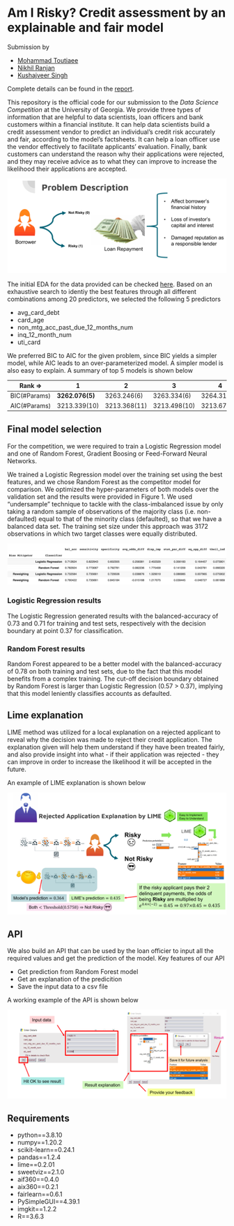 # Am I Risky? Credit assessment by an explainable and fair model

Submission by
- [Mohammad Toutiaee](https://github.com/mh2t)
- [Nikhil Ranjan](https://github.com/uNRealCoder)
- [Kushajveer Singh](https://github.com/KushajveerSingh)

Complete details can be found in the [report](Docs/Report.pdf).

This repository is the official code for our submission to the *Data
Science Competition* at the University of Georgia. We provide three types of information that are helpful to data scientists, loan officers and bank customers within a financial institute. It can help data scientists build a credit assessment vendor to predict an individual’s credit risk accurately and fair, according to the model’s factsheets. It can help a loan officer use the vendor effectively to facilitate applicants’ evaluation. Finally, bank customers can understand the reason why their applications were rejected, and they may receive advice as to what they can improve to increase the likelihood their applications are accepted.

![](docs/fig_2.png)

The initial EDA for the data provided can be checked [here](https://kushajveersingh.github.io/ds_cup/). Based on an exhaustive search to identiy the best features through all different combinations among 20 predictors, we selected the following 5 predictors
- avg_card_debt
- card_age
- non_mtg_acc_past_due_12_months_num
- inq_12_month_num
- uti_card

We preferred BIC to AIC for the given problem, since BIC yields a simpler model, while AIC leads to an over-parameterized model. A simpler model is also easy to explain. A summary of top 5 models is shown below

| Rank => | 1 | 2 | 3 | 4 | 5 |
| ------- | - | - | - | - | - |
| BIC(#Params) | **3262.076(5)** | 3263.246(6) | 3263.334(6) | 3264.317(6) | 3264.468(6) |
| AIC(#Params) | 3213.339(10) | 3213.368(11) | 3213.498(10) | 3213.673(9) | 3214.125(10) |

## Final model selection

For the competition, we were required to train a Logistic Regression model and one of Random Forest, Gradient Boosing or Feed-Forward Neural Networks.

We trained a Logistic Regression model over the training set using the best features, and we chose Random Forest as the competitor model for comparison. We optimized the hyper-parameters of both models over the validation set and the results were provided in Figure 1. We used “undersample” technique to tackle with the class-imbalanced issue by only taking a random sample of observations of the majority class (i.e. non-defaulted) equal to that of the minority class (defaulted), so that we have a balanced data set. The training set size under this approach was 3172 observations in which two target classes were equally distributed.

![](docs/fig_1.png)

### Logistic Regression results

The Logistic Regression generated results with the balanced-accuracy of 0.73 and 0.71 for training and test sets, respectively with the decision boundary at point 0.37 for classification.

### Random Forest results

Random Forest appeared to be a better model with the balanced-accuracy of 0.78 on both training and test sets, due to the fact that this model benefits from a complex training. The cut-off decision boundary obtained by Random Forest is larger than Logistic Regression (0.57 > 0.37), implying that this model
leniently classifies accounts as defaulted.

## Lime explanation

LIME method was utilized for a local explanation on a rejected applicant to reveal why the decision was made to reject their credit application. The explanation given will help them understand if they have been treated fairly, and also provide insight into what - if their application was rejected - they can improve in order to increase the likelihood it will be accepted in the future.

An example of LIME explanation is shown below

![](docs/fig_3.png)

## API

We also build an API that can be used by the loan officier to input all the required values and get the prediction of the model. Key features of our API
- Get prediction from Random Forest model
- Get an explanation of the predicition
- Save the input data to a csv file

A working example of the API is shown below

![](docs/fig_4.png)

## Requirements
- python==3.8.10
- numpy==1.20.2
- scikit-learn==0.24.1
- pandas==1.2.4
- lime==0.2.01
- sweetviz==2.1.0
- aif360==0.4.0
- aix360==0.2.1
- fairlearn==0.6.1
- PySimpleGUI==4.39.1
- imgkit==1.2.2
- R==3.6.3